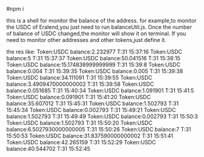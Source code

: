 #npm i

this is a shell for monitor the balance of the address.
for example,to monitor the USDC of Eralend,you just need to run balanceUtil.js.
Once the number of balance of USDC changed,the monitor will show it on terminal.
If you need to monitor other addresses and other tokens,just define it.

the res like:
Token:USDC  balance:2.232977  T:31 15:37:16
Token:USDC  balance:5  T:31 15:37:37
Token:USDC  balance:50.041516  T:31 15:38:15
Token:USDC  balance:15.174838999999999  T:31 15:39:8
Token:USDC  balance:0.004  T:31 15:39:35
Token:USDC  balance:0.005  T:31 15:39:38
Token:USDC  balance:34.111091  T:31 15:39:55
Token:USDC  balance:3.4909470000000002  T:31 15:39:58
Token:USDC  balance:0.051685  T:31 15:40:34
Token:USDC  balance:1.091901  T:31 15:41:5
Token:USDC  balance:0.091901  T:31 15:41:20
Token:USDC  balance:35.607012  T:31 15:45:31
Token:USDC  balance:1.502793  T:31 15:45:34
Token:USDC  balance:0.002793  T:31 15:49:21
Token:USDC  balance:1.502793  T:31 15:49:49
Token:USDC  balance:0.002793  T:31 15:50:3
Token:USDC  balance:1.502793  T:31 15:50:20
Token:USDC  balance:6.5027930000000005  T:31 15:50:26
Token:USDC  balance:7  T:31 15:50:53
Token:USDC  balance:31.837590000000002  T:31 15:51:41
Token:USDC  balance:42.265159  T:31 15:52:29
Token:USDC  balance:40.544702  T:31 15:52:45
